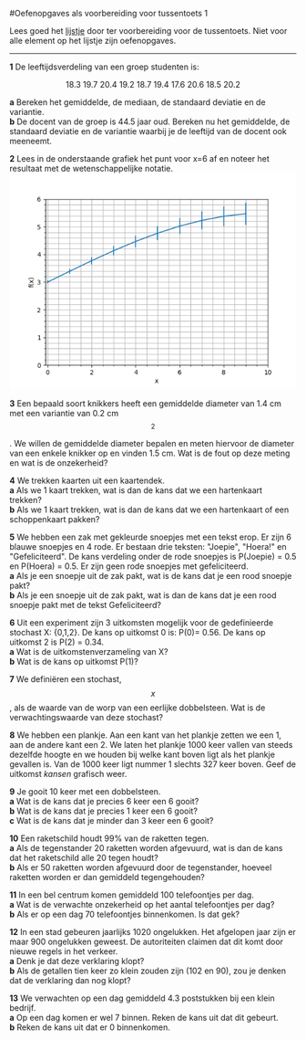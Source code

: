 #Oefenopgaves als voorbereiding voor tussentoets 1

Lees goed het [lijstje](/tussentoets-i/inhoud) door ter voorbereiding voor de tussentoets. Niet voor alle element op het lijstje zijn oefenopgaves.

-----

**1** De leeftijdsverdeling van een groep studenten is:<br>

<center>18.3 19.7 20.4 19.2 18.7 19.4 17.6 20.6 18.5 20.2</center>

**a**  Bereken het gemiddelde, de mediaan, de standaard deviatie en de variantie.<br>
**b** De docent van de groep is 44.5 jaar oud. Bereken nu het gemiddelde, de standaard deviatie en de variantie waarbij je de leeftijd van de docent ook meeneemt. <Br>


**2** Lees in de onderstaande grafiek het punt voor x=6 af en noteer het resultaat met de wetenschappelijke notatie. 
![](Aflezen.png)



**3** Een bepaald soort knikkers heeft een gemiddelde diameter van 1.4 cm met een variantie van 0.2 cm$$^2$$. We willen de gemiddelde diameter bepalen en meten hiervoor de diameter van een enkele knikker op en vinden 1.5 cm. Wat is de fout op deze meting en wat is de onzekerheid? <br>

**4** We trekken kaarten uit een kaartendek.<br>
**a** Als we 1 kaart trekken, wat is dan de kans dat we een hartenkaart trekken?<br>
**b** Als we 1 kaart trekken, wat is dan de kans dat we een hartenkaart of een schoppenkaart pakken?<br>



**5** We hebben een zak met gekleurde snoepjes met een tekst erop. Er zijn 6 blauwe snoepjes en 4 rode. Er bestaan drie teksten: "Joepie", "Hoera!" en "Gefeliciteerd". De kans verdeling onder de rode snoepjes is P(Joepie) = 0.5 en P(Hoera) = 0.5. Er zijn geen rode snoepjes met gefeliciteerd. <br>
**a** Als je een snoepje uit de zak pakt, wat is de kans dat je een rood snoepje pakt?<br>
**b** Als je een snoepje uit de zak pakt, wat is dan de kans dat je een rood snoepje pakt met de tekst Gefeliciteerd?<br>


**6** Uit een experiment zijn 3 uitkomsten mogelijk voor de gedefinieerde stochast X: {0,1,2}. De kans op uitkomst 0 is: P(0)= 0.56. De kans op uitkomst 2 is P(2) = 0.34.<br>
**a** Wat is de uitkomstenverzameling van X?<br>
**b** Wat is de kans op uitkomst P(1)?<br>


**7** We definiëren een stochast, $$x$$, als de waarde van de worp van een eerlijke dobbelsteen. Wat is de verwachtingswaarde van deze stochast? <br>


**8** We hebben een plankje. Aan een kant van het plankje zetten we een 1, aan de andere kant een 2. We laten het plankje 1000 keer vallen van steeds dezelfde hoogte en we houden bij welke kant boven ligt als het plankje gevallen is. Van de 1000 keer ligt nummer 1 slechts 327 keer boven. Geef de uitkomst *kansen* grafisch weer.<br>

**9** Je gooit 10 keer met een dobbelsteen. <br>
**a** Wat is de kans dat je precies 6 keer een 6 gooit? <br>
**b** Wat is de kans dat je precies 1 keer een 6 gooit?<br>
**c** Wat is de kans dat je minder dan 3 keer een 6 gooit?<br>

**10** Een raketschild houdt 99% van de raketten tegen. <br>
**a** Als de tegenstander 20 raketten worden afgevuurd, wat is dan de kans dat het raketschild alle 20 tegen houdt? <br>
**b** Als er 50 raketten worden afgevuurd door de tegenstander, hoeveel raketten worden er dan gemiddeld tegengehouden? <br>


**11** In een bel centrum komen gemiddeld 100 telefoontjes per dag. <br>
**a** Wat is de verwachte onzekerheid op het aantal telefoontjes per dag?<br>
**b** Als er op een dag 70 telefoontjes binnenkomen. Is dat gek?<br>

**12** In een stad gebeuren jaarlijks 1020 ongelukken. Het afgelopen jaar zijn er maar 900 ongelukken geweest. De autoriteiten claimen dat dit komt door nieuwe regels in het verkeer. <br>
**a** Denk je dat deze verklaring klopt?<br>
**b** Als de getallen tien keer zo klein zouden zijn (102 en 90), zou je denken dat de verklaring dan nog klopt?<br>


**13** We verwachten op een dag gemiddeld 4.3 poststukken bij een klein bedrijf. <br>
**a** Op een dag komen er wel 7 binnen. Reken de kans uit dat dit gebeurt. <br>
**b** Reken de kans uit dat er 0 binnenkomen. <br>
